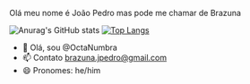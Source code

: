 Olá meu nome é João Pedro mas pode me chamar de Brazuna

![Anurag's GitHub stats](https://github-readme-stats.vercel.app/api?username=OctaNumbra&show_icons=true&theme=gruvbox_light)
[![Top Langs](https://github-readme-stats.vercel.app/api/top-langs/?username=OctaNumbra&theme=gruvbox_light)](https://github.com/anuraghazra/github-readme-stats)

- 👋 Olá, sou @OctaNumbra
- 📫 Contato brazuna.jpedro@gmail.com
- 😄 Pronomes: he/him

<!---
OctaNumbra/OctaNumbra is a ✨ special ✨ repository because its `README.md` (this file) appears on your GitHub profile.
You can click the Preview link to take a look at your changes.
--->

